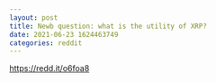 ```yaml
--- 
layout: post 
title: Newb question: what is the utility of XRP? 
date: 2021-06-23 1624463749 
categories: reddit 
--- 
```

https://redd.it/o6foa8